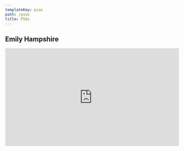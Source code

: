 ```yaml
---
templateKey: psas
path: /psas
title: PSAs
---
```

## Emily Hampshire

<iframe width="560" height="315" src="https://www.youtube.com/embed/RsqId8YtMhQ" frameborder="0" allow="accelerometer; autoplay; encrypted-media; gyroscope; picture-in-picture" allowfullscreen></iframe>
